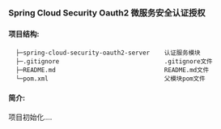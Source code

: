 
### Spring Cloud Security Oauth2 微服务安全认证授权

#### 项目结构:

```
  ├─spring-cloud-security-oauth2-server    认证服务模块
  ├─.gitignore                             .gitignore文件
  ├─README.md                              README.md文件
  └─pom.xml                                父模块pom文件
 ```

#### 简介:


项目初始化....
